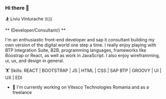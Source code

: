 ### Hi there 👋

🏂 Liviu Vinturache 🇷🇴

**   (Developer/Consultant/) **

I'm an enthusiastic front-end developer and sap it consultant building my own version of the digital world one step a time. I really enjoy playing with BTP Integration Suite, B2B, programming languages, frameworks like Boostrap or React, as well as work in JavaScript.
I also enjoy wireframming, ui, ux, and design in general.

🏋️ Skills: REACT | BOOTSTRAP | JS | HTML | CSS | SAP BTP | GROOVY | UI | UX | EDI

- 💼 I'm currently working on Vitesco Technologies Romania and as a freelance
